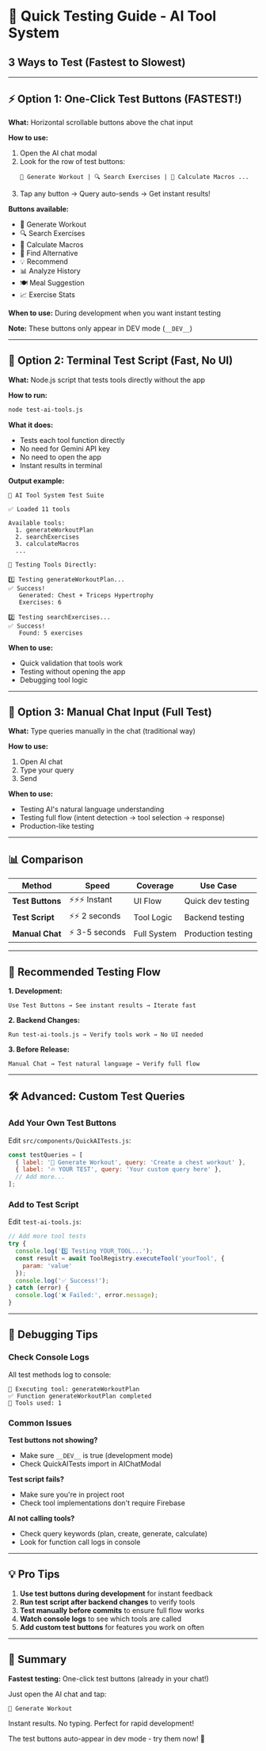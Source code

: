 # 🚀 Quick Testing Guide - AI Tool System

## 3 Ways to Test (Fastest to Slowest)

---

## ⚡ Option 1: One-Click Test Buttons (FASTEST!)

**What:** Horizontal scrollable buttons above the chat input

**How to use:**
1. Open the AI chat modal
2. Look for the row of test buttons:
   ```
   💪 Generate Workout | 🔍 Search Exercises | 🧮 Calculate Macros ...
   ```
3. Tap any button → Query auto-sends → Get instant results!

**Buttons available:**
- 💪 Generate Workout
- 🔍 Search Exercises
- 🧮 Calculate Macros
- 🔄 Find Alternative
- 💡 Recommend
- 📊 Analyze History
- 🍽️ Meal Suggestion
- 📈 Exercise Stats

**When to use:** During development when you want instant testing

**Note:** These buttons only appear in DEV mode (`__DEV__`)

---

## 🧪 Option 2: Terminal Test Script (Fast, No UI)

**What:** Node.js script that tests tools directly without the app

**How to run:**
```bash
node test-ai-tools.js
```

**What it does:**
- Tests each tool function directly
- No need for Gemini API key
- No need to open the app
- Instant results in terminal

**Output example:**
```
🧪 AI Tool System Test Suite

✅ Loaded 11 tools

Available tools:
  1. generateWorkoutPlan
  2. searchExercises
  3. calculateMacros
  ...

🔧 Testing Tools Directly:

1️⃣ Testing generateWorkoutPlan...
✅ Success!
   Generated: Chest + Triceps Hypertrophy
   Exercises: 6

2️⃣ Testing searchExercises...
✅ Success!
   Found: 5 exercises
```

**When to use:**
- Quick validation that tools work
- Testing without opening the app
- Debugging tool logic

---

## 💬 Option 3: Manual Chat Input (Full Test)

**What:** Type queries manually in the chat (traditional way)

**How to use:**
1. Open AI chat
2. Type your query
3. Send

**When to use:**
- Testing AI's natural language understanding
- Testing full flow (intent detection → tool selection → response)
- Production-like testing

---

## 📊 Comparison

| Method | Speed | Coverage | Use Case |
|--------|-------|----------|----------|
| **Test Buttons** | ⚡⚡⚡ Instant | UI Flow | Quick dev testing |
| **Test Script** | ⚡⚡ 2 seconds | Tool Logic | Backend testing |
| **Manual Chat** | ⚡ 3-5 seconds | Full System | Production testing |

---

## 🎯 Recommended Testing Flow

**1. Development:**
```
Use Test Buttons → See instant results → Iterate fast
```

**2. Backend Changes:**
```
Run test-ai-tools.js → Verify tools work → No UI needed
```

**3. Before Release:**
```
Manual Chat → Test natural language → Verify full flow
```

---

## 🛠️ Advanced: Custom Test Queries

### Add Your Own Test Buttons

Edit `src/components/QuickAITests.js`:

```javascript
const testQueries = [
  { label: '💪 Generate Workout', query: 'Create a chest workout' },
  { label: '🔥 YOUR TEST', query: 'Your custom query here' },
  // Add more...
];
```

### Add to Test Script

Edit `test-ai-tools.js`:

```javascript
// Add more tool tests
try {
  console.log('5️⃣ Testing YOUR_TOOL...');
  const result = await ToolRegistry.executeTool('yourTool', {
    param: 'value'
  });
  console.log('✅ Success!');
} catch (error) {
  console.log('❌ Failed:', error.message);
}
```

---

## 🐛 Debugging Tips

### Check Console Logs
All test methods log to console:
```
🔧 Executing tool: generateWorkoutPlan
✅ Function generateWorkoutPlan completed
🔧 Tools used: 1
```

### Common Issues

**Test buttons not showing?**
- Make sure `__DEV__` is true (development mode)
- Check QuickAITests import in AIChatModal

**Test script fails?**
- Make sure you're in project root
- Check tool implementations don't require Firebase

**AI not calling tools?**
- Check query keywords (plan, create, generate, calculate)
- Look for function call logs in console

---

## 💡 Pro Tips

1. **Use test buttons during development** for instant feedback
2. **Run test script after backend changes** to verify tools
3. **Test manually before commits** to ensure full flow works
4. **Watch console logs** to see which tools are called
5. **Add custom test buttons** for features you work on often

---

## 📝 Summary

**Fastest testing:** One-click test buttons (already in your chat!)

Just open the AI chat and tap:
```
💪 Generate Workout
```

Instant results. No typing. Perfect for rapid development!

The test buttons auto-appear in dev mode - try them now! 🚀
